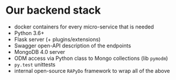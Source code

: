
# Our backend stack

- docker containers for every micro-service that is needed
- Python 3.6+
- Flask server (+ plugins/extensions)
- Swagger open-API description of the endpoints
- MongoDB 4.0 server
- ODM access via Python class to Mongo collections (lib `pymodm`)
- `py.test` unittests
- internal open-source `RAPyDo` framework to wrap all of the above

